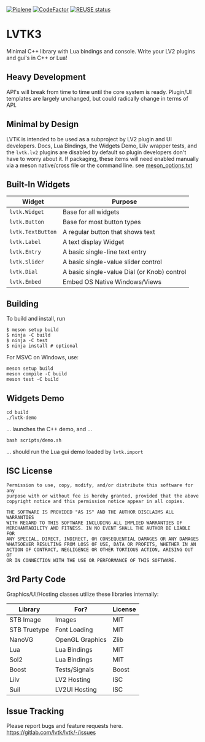 [![Piplene](https://gitlab.com/lvtk/lvtk/badges/main/pipeline.svg)](https://gitlab.com/lvtk/lvtk/-/pipelines)
[![CodeFactor](https://www.codefactor.io/repository/github/lvtk/lvtk/badge)](https://www.codefactor.io/repository/github/lvtk/lvtk)
[![REUSE status](https://api.reuse.software/badge/gitlab.com/lvtk/lvtk)](https://api.reuse.software/info/gitlab.com/lvtk/lvtk)

LVTK3
=====

Minimal C++ library with Lua bindings and console. Write your LV2 plugins and 
gui's in C++ or Lua!

Heavy Development
-----------------
API's will break from time to time until the core system is ready. Plugin/UI 
templates are largely unchanged, but could radically change in terms of API.  

Minimal by Design
-----------------
LVTK is intended to be used as a subproject by LV2 plugin and UI developers. 
Docs, Lua Bindings, the Widgets Demo, Lilv wrapper tests, and the `lvtk.lv2`
plugins are disabled by default so plugin developers don't have to worry about
it.  If packaging, these items will need enabled manually via a meson
native/cross file or the command line. see [meson_options.txt](meson_options.txt)

Built-In Widgets
----------------
| Widget            | Purpose              |
|-------------------|----------------------|
| `lvtk.Widget`     | Base for all widgets |
| `lvtk.Button`     | Base for most button types |
| `lvtk.TextButton` | A regular button that shows text |
| `lvtk.Label`      | A text display Widget |
| `lvtk.Entry`      | A basic single-line text entry |
| `lvtk.Slider`     | A basic single-value slider control |
| `lvtk.Dial`       | A basic single-value Dial (or Knob) control |
| `lvtk.Embed`      | Embed OS Native Windows/Views |

Building
--------
To build and install, run
```
$ meson setup build
$ ninja -C build
$ ninja -C test
$ ninja install # optional
```

For MSVC on Windows, use:
```
meson setup build
meson compile -C build
meson test -C build
```

Widgets Demo
------------
```
cd build
./lvtk-demo
```
... launches the C++ demo, and ...  
```
bash scripts/demo.sh
```
... should run the Lua gui demo loaded by `lvtk.import`

ISC License
-----------
```
Permission to use, copy, modify, and/or distribute this software for any
purpose with or without fee is hereby granted, provided that the above
copyright notice and this permission notice appear in all copies.

THE SOFTWARE IS PROVIDED "AS IS" AND THE AUTHOR DISCLAIMS ALL WARRANTIES
WITH REGARD TO THIS SOFTWARE INCLUDING ALL IMPLIED WARRANTIES OF
MERCHANTABILITY AND FITNESS. IN NO EVENT SHALL THE AUTHOR BE LIABLE FOR
ANY SPECIAL, DIRECT, INDIRECT, OR CONSEQUENTIAL DAMAGES OR ANY DAMAGES
WHATSOEVER RESULTING FROM LOSS OF USE, DATA OR PROFITS, WHETHER IN AN
ACTION OF CONTRACT, NEGLIGENCE OR OTHER TORTIOUS ACTION, ARISING OUT OF
OR IN CONNECTION WITH THE USE OR PERFORMANCE OF THIS SOFTWARE.
```

3rd Party Code
--------------
Graphics/UI/Hosting classes utilize these libraries internally:

| Library      | For?            | License |
|--------------|-----------------|---------|
| STB Image    | Images          | MIT     |
| STB Truetype | Font Loading    | MIT     |
| NanoVG       | OpenGL Graphics | Zlib    |
| Lua          | Lua Bindings    | MIT     |
| Sol2         | Lua Bindings    | MIT     |
| Boost        | Tests/Signals   | Boost   |
| Lilv         | LV2 Hosting     | ISC     |
| Suil         | LV2UI Hosting   | ISC     |

Issue Tracking
--------------
Please report bugs and feature requests here. 
https://gitlab.com/lvtk/lvtk/-/issues
